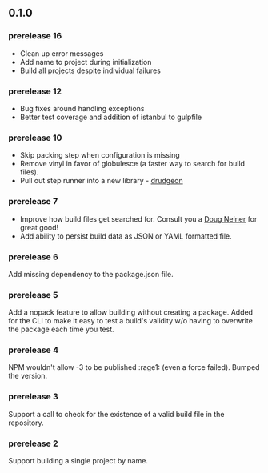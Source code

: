 ## 0.1.0

### prerelease 16
 * Clean up error messages
 * Add name to project during initialization
 * Build all projects despite individual failures

### prerelease 12
 * Bug fixes around handling exceptions
 * Better test coverage and addition of istanbul to gulpfile

### prerelease 10
 * Skip packing step when configuration is missing
 * Remove vinyl in favor of globulesce (a faster way to search for build files).
 * Pull out step runner into a new library - [drudgeon](https://github.com/LeanKit-Labs/drudgeon)

### prerelease 7
 * Improve how build files get searched for. Consult you a [Doug Neiner](https://github.com/dcneiner) for great good! 
 * Add ability to persist build data as JSON or YAML formatted file.

### prerelease 6
Add missing dependency to the package.json file.

### prerelease 5
Add a nopack feature to allow building without creating a package. Added for the CLI to make it easy to test a build's validity w/o having to overwrite the package each time you test.

### prerelease 4
NPM wouldn't allow -3 to be published :rage1: (even a force failed). Bumped the version.

### prerelease 3
Support a call to check for the existence of a valid build file in the repository.

### prerelease 2
Support building a single project by name.
